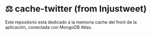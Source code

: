 # ⚖️ cache-twitter (from Injustweet)
Este repositorio está dedicado a la memoria cache del front de la aplicación, conectada con MongoDB Atlas.
